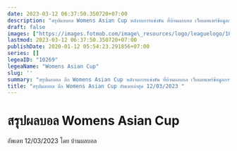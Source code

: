 ```yaml
---
date: 2023-03-12 06:37:50.350720+07:00
description: "สรุปผลบอล Womens Asian Cup หลังจบการแข่งขัน ที่บ้านผลบอล เว็บเผยแพร่ข้อมูลการแข่งขันฟุตบอลที่เชื่อถือได้ และ อัพเดทไวที่สุด"
draft: false
images: ["https://images.fotmob.com/image\_resources/logo/leaguelogo/10269.png"]
lastmod: 2023-03-12 06:37:50.350720+07:00
publishDate: 2020-01-12 05:54:23.291856+07:00
series: []
legeaID: "10269"
legeaName: "Womens Asian Cup"
slug: ''
summary: "สรุปผลบอล ลีก Womens Asian Cup หลังจบการแข่งขัน ที่บ้านผลบอล เว็บเผยแพร่ข้อมูลการแข่งขันฟุตบอลที่เชื่อถือได้ และ อัพเดทไวที่สุด"
title: "สรุปผลบอล ลีก Womens Asian Cup อัพเดทล่าสุด 12/03/2023 "
---
```


# สรุปผลบอล Womens Asian Cup
อัพเดท 12/03/2023 โดย บ้านผลบอล

